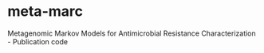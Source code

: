 # meta-marc
Metagenomic Markov Models for Antimicrobial Resistance Characterization - Publication code
